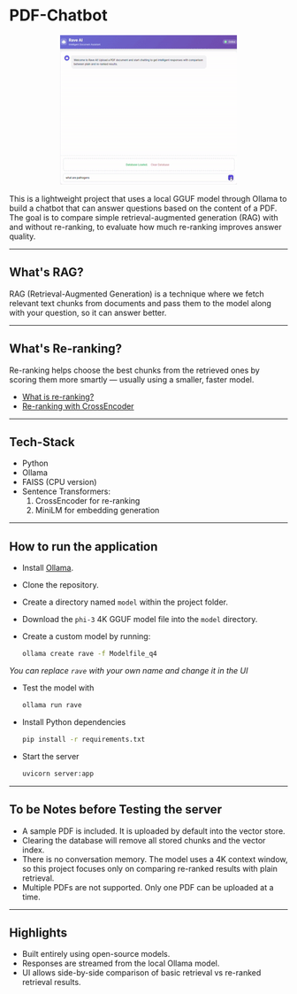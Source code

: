 # PDF-Chatbot

<p align="center">
  <img src="asset/demo.gif" width="320" height="270"/>
</p>

This is a lightweight project that uses a local GGUF model through Ollama to build a chatbot that can answer questions based on the content of a PDF.  
The goal is to compare simple retrieval-augmented generation (RAG) with and without re-ranking, to evaluate how much re-ranking improves answer quality.

---

## What's RAG?

RAG (Retrieval-Augmented Generation) is a technique where we fetch relevant text chunks from documents and pass them to the model along with your question, so it can answer better.

---

## What's Re-ranking?

Re-ranking helps choose the best chunks from the retrieved ones by scoring them more smartly — usually using a smaller, faster model.

- [What is re-ranking?](https://huggingface.co/blog/re-ranking)
- [Re-ranking with CrossEncoder](https://www.sbert.net/examples/applications/retrieve_rerank/README.html)

---

## Tech-Stack

- Python
- Ollama
- FAISS (CPU version)
- Sentence Transformers:
   1. CrossEncoder for re-ranking
   2. MiniLM for embedding generation

---

## How to run the application

- Install [Ollama](https://ollama.com).
- Clone the repository.
- Create a directory named `model` within the project folder.
-  Download the `phi-3` 4K GGUF model file into the `model` directory.
-  Create a custom model by running:
   
   ```bash
   ollama create rave -f Modelfile_q4
*You can replace `rave` with your own name and change it in the UI*
- Test the model with
  
  ```bash
  ollama run rave

- Install Python dependencies

  ```bash
  pip install -r requirements.txt

- Start the server

  ```bash
  uvicorn server:app

---

## To be Notes before Testing the server

- A sample PDF is included. It is uploaded by default into the vector store.
- Clearing the database will remove all stored chunks and the vector index.
- There is no conversation memory. The model uses a 4K context window, so this project focuses only on comparing re-ranked results with plain retrieval.
- Multiple PDFs are not supported. Only one PDF can be uploaded at a time.

---

## Highlights

- Built entirely using open-source models.
- Responses are streamed from the local Ollama model.
- UI allows side-by-side comparison of basic retrieval vs re-ranked retrieval results.
